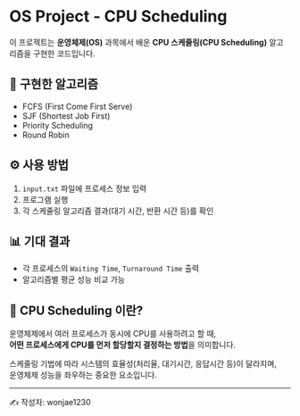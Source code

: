 # OS Project - CPU Scheduling

이 프로젝트는 **운영체제(OS)** 과목에서 배운 **CPU 스케줄링(CPU Scheduling)** 알고리즘을 구현한 코드입니다.  

## 📌 구현한 알고리즘
- FCFS (First Come First Serve)
- SJF (Shortest Job First)
- Priority Scheduling
- Round Robin

## ⚙️ 사용 방법
1. `input.txt` 파일에 프로세스 정보 입력
2. 프로그램 실행
3. 각 스케줄링 알고리즘 결과(대기 시간, 반환 시간 등)를 확인

## 📊 기대 결과
- 각 프로세스의 `Waiting Time`, `Turnaround Time` 출력
- 알고리즘별 평균 성능 비교 가능

## 📖 CPU Scheduling 이란?
운영체제에서 여러 프로세스가 동시에 CPU를 사용하려고 할 때,  
**어떤 프로세스에게 CPU를 먼저 할당할지 결정하는 방법**을 의미합니다.  

스케줄링 기법에 따라 시스템의 효율성(처리율, 대기시간, 응답시간 등)이 달라지며,  
운영체제 성능을 좌우하는 중요한 요소입니다.

---

✍️ 작성자: wonjae1230
